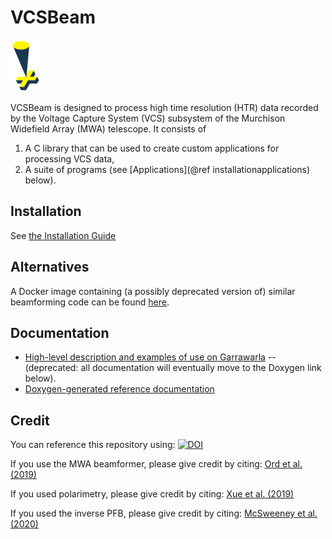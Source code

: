 # VCSBeam

![VCSBeam logo](doc/images/logo_tiny.png)

VCSBeam is designed to process high time resolution (HTR) data recorded by the Voltage Capture System (VCS) subsystem of the Murchison Widefield Array (MWA) telescope.
It consists of

 1. A C library that can be used to create custom applications for processing VCS data,
 2. A suite of programs (see [Applications](@ref installationapplications) below).

## Installation

See [the Installation Guide](https://cira-pulsars-and-transients-group.github.io/vcsbeam/installationguide.html)

## Alternatives

A Docker image containing (a possibly deprecated version of) similar beamforming code can be found [here](https://cloud.docker.com/u/cirapulsarsandtransients/repository/docker/cirapulsarsandtransients/vcstools).

## Documentation

 - [High-level description and examples of use on Garrawarla](https://wiki.mwatelescope.org/display/MP/Processing+high+time+resolution+data+with+VCSBeam) -- (deprecated: all documentation will eventually move to the Doxygen link below).
 - [Doxygen-generated reference documentation](https://cira-pulsars-and-transients-group.github.io/vcsbeam/)

## Credit

You can reference this repository using: 
[![DOI](https://zenodo.org/badge/DOI/10.5281/zenodo.3762792.svg)](https://doi.org/10.5281/zenodo.3762792)

If you use the MWA beamformer, please give credit by citing:
[Ord et al. (2019)](https://ui.adsabs.harvard.edu/abs/2019PASA...36...30O/abstract)

If you used polarimetry, please give credit by citing: 
[Xue et al. (2019)](https://ui.adsabs.harvard.edu/abs/2019PASA...36...25X/abstract)

If you used the inverse PFB, please give credit by citing:
[McSweeney et al. (2020)](http://dx.doi.org/10.1017/pasa.2020.24)
